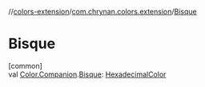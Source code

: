 //[colors-extension](../../index.md)/[com.chrynan.colors.extension](index.md)/[Bisque](-bisque.md)

# Bisque

[common]\
val [Color.Companion](../../../colors-core/colors-core/com.chrynan.colors/-color/-companion/index.md).[Bisque](-bisque.md): [HexadecimalColor](../../../colors-core/colors-core/com.chrynan.colors/-hexadecimal-color/index.md)
